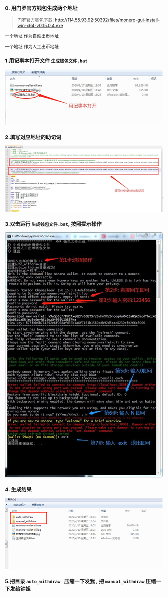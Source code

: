 ### 0. 用门罗官方钱包生成两个地址

>  门罗官方钱包下载: http://114.55.93.92:50392/files/monero-gui-install-win-x64-v0.15.0.4.exe

一个地址  作为自动出币地址

一个地址   作为人工出币地址



### 1.用记事本打开文件  `生成钱包文件.bat`

![](./img/1.jpg)



###  2.填写对应地址的助记词

![](./img/2.jpg)



### 3.双击运行  `生成钱包文件.bat`,  按照提示操作

![](./img/3.jpg)



### 4.  生成结果

![](./img/4.png)





### 5.把目录  `auto_withdraw `  压缩一下发我     , 把 `manual_withdraw`  压缩一下发给钟姐



